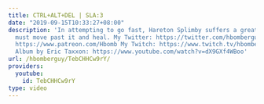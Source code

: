 ```yaml
---
title: CTRL+ALT+DEL | SLA:3
date: "2019-09-15T10:33:27+08:00"
description: 'In attempting to go fast, Hareton Splimby suffers a great loss, and
  must move past it and heal. My Twitter: https://twitter.com/hbomberguy My Patreon:
  https://www.patreon.com/Hbomb My Twitch: https://www.twitch.tv/hbomberguy/ Official
  Album by Eric Taxxon: https://www.youtube.com/watch?v=dX9GXf4WBoo'
url: /hbomberguy/TebCHHCw9rY/
providers:
  youtube:
    id: TebCHHCw9rY
type: video
---
```

